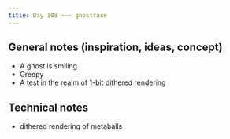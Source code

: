```yaml
---
title: Day 108 ~~~ ghostface
---
```


## General notes (inspiration, ideas, concept)

- A ghost is smiling
- Creepy
- A test in the realm of 1-bit dithered rendering

## Technical notes

- dithered rendering of metaballs
